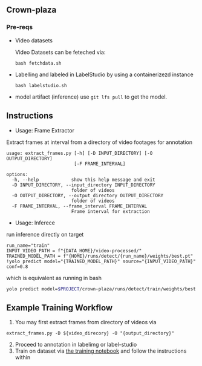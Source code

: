 ## Crown-plaza
### Pre-reqs
- Video datasets 

  Video Datasets can be feteched via:
  ```
  bash fetchdata.sh
  ```
- Labelling
  and labeled in LabelStudio by using a containerizezd instance
  ```
  bash labelstudio.sh
  ```
- model artifact (inference)
  use ```git lfs pull``` to get the model. 

## Instructions
* Usage: Frame Extractor

Extract frames at interval from a directory of video footages for annotation
```
usage: extract_frames.py [-h] [-D INPUT_DIRECTORY] [-O OUTPUT_DIRECTORY]
                         [-F FRAME_INTERVAL]

options:
  -h, --help            show this help message and exit
  -D INPUT_DIRECTORY, --input_directory INPUT_DIRECTORY
                        folder of videos
  -O OUTPUT_DIRECTORY, --output_directory OUTPUT_DIRECTORY
                        folder of videos
  -F FRAME_INTERVAL, --frame_interval FRAME_INTERVAL
                        Frame interval for extraction
```

* Usage: Inferece

run inference directly on target
```
run_name="train"
INPUT_VIDEO_PATH = f"{DATA_HOME}/video-processed/"
TRAINED_MODEL_PATH = f"{HOME}/runs/detect/{run_name}/weights/best.pt"
!yolo predict model="{TRAINED_MODEL_PATH}" source="{INPUT_VIDEO_PATH}" conf=0.8
```
which is equivalent as running in bash
```bash
yolo predict model=$PROJECT/crown-plaza/runs/detect/train/weights/best.py
```

## Example Training Workflow
1. You may first extract frames from directory of videos via 
```
extract_frames.py -D ${video_direcory} -O "{output_directory}"
```

2. Proceed to annotation in labelimg or label-studio
3. Train on dataset via [the training notebook](notebooks/run_train.ipynb) and follow the instructions within